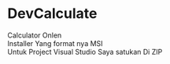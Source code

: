 # DevCalculate
Calculator Onlen<br>
Installer Yang format nya MSI<br>
Untuk Project Visual Studio Saya satukan Di ZIP
